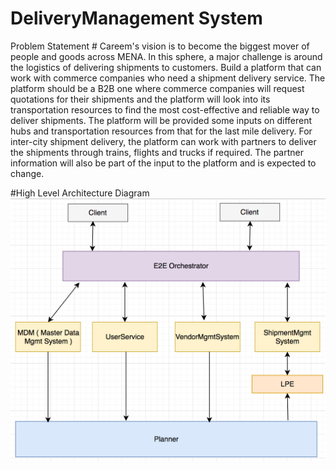 # DeliveryManagement System

Problem Statement #
Careem's vision is to become the biggest mover of people and goods across MENA. In this sphere, a major challenge is around the logistics of delivering shipments to customers. Build a platform that can work with commerce companies who need a shipment delivery service. The platform should be a B2B one where commerce companies will request quotations for their shipments and the platform will look into its transportation resources to find the most cost-effective and reliable way to deliver shipments. The platform will be provided some inputs on different hubs and transportation resources from that for the last mile delivery. For inter-city shipment delivery, the platform can work with partners to deliver the shipments through trains, flights and trucks if required. The partner information will also be part of the input to the platform and is expected to change.

#High Level Architecture Diagram
![alt tag](https://github.com/naveennahata/deliverymgmt/blob/master/architecture.png)
